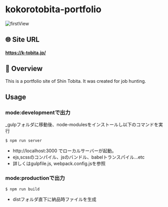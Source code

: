 # kokorotobita-portfolio 

![firstView](https://kt-media.blog/wp-content/uploads/2022/07/mockup_portfolio.png)

## 🌐 Site URL

#### **https://k-tobita.jp/**  

## 🎁 Overview
This is a portfolio site of Shin Tobita. It was created for job hunting.

## Usage
### mode:developmentで出力
_gulpフォルダに移動後、node-modulesをインストールし以下のコマンドを実行
```
$ npm run server
```
- http://localhost:3000 でローカルサーバーが起動。
- ejs,scssのコンパイル、jsのバンドル、babelトランスパイル...etc
- 詳しくはgulpfile.js, webpack.config.jsを参照

### mode:productionで出力

```
$ npm run build
```
- distフォルダ直下に納品時ファイルを生成